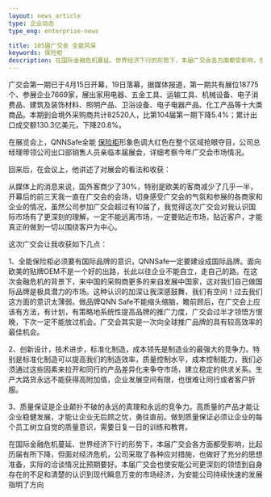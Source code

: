 ```yaml
---
layout: news_article
type: 企业动态
type_eng: enterprise-news

title: 105届广交会 全能风采
keywords: 保险柜
description: 在国际金融危机蔓延、世界经济下行的形势下，本届广交会各方面都受影响，但面对经济危机，公司采取了各种应对措施，实际的洽谈情况比预期要好。
---
```

广交会第一期已于4月15日开幕，19日落幕，据媒体报道，第一期共有展位18775个、参展企业7669家，展出家用电器、五金工具、运输工具、机械设备、电子消费品、建筑及装饰材料、照明产品、卫浴设备、电子电器产品、化工产品等十大类商品。本期到会境外采购商共计82520人，比第104届第一期下降5.4%；累计出口成交额130.3亿美元，下降20.8%。

在展览会上，QNNSafe全能 [保险柜](http://www.qnn.com.cn/)形象色调大红色在整个区域抢眼夺目，公司总经理带领公司出口部销售人员亲临本届展会，详细考察今年广交会市场情况。

回来后，在会议上，他讲述了对展会的看法和收获：

从媒体上的消息来说，国外客商少了30%，特别是欧美的客商减少了几乎一半，开幕后的前三天我一直在广交会的会场，切身感受广交会的气氛和参展的各商家和企业的情况，虽然公司参加广交会超过有10届了，我觉得这次广交会对我认识国际市场有了更深刻的理解，一定不能远离市场，一定要贴近市场，贴近客户，才能真正的做到一切以围绕客户为中心。

这次广交会让我收获如下几点：

1、全能保险柜必须要有国际品牌的意识，QNNSafe一定要建设成国际品牌。面向欧美的贴牌OEM不是一个好的出路，长此以往企业不能自立，走自己的路。在这次金融危机的背景下，来中国的采购商更多的来自发展中国家，这对我们自己做国际品牌是极具潜力的市场。这种认识的加深让我深感鼓舞，我们有空间！过去我们这方面的意识太薄弱。做品牌QNN Safe不能缩头缩脑，瞻前顾后，在广交会上应该有方法，有计划，有策略地系统性提高品牌的推广力度，广交会过半才领悟方恨晚，下次一定不能放过机会。广交会其实是一次向全球推广品牌的具有较高效率的最佳机会。

2、创新设计，技术进步，标准化制造，成本领先是制造业的最强大的竞争力。特别是标准化制造可以提高我们的制造效率，质量控制水平，成本控制能力，我们必须通过这些因素来拉开和同行的产品差异化来争夺市场，建立稳定的供求关系。生产大路货永远不能获得高附加值，企业发展空间有限，也很难让同行或者客户折服。

3、质量保证是企业颠扑不破的永远的真理和永远的竞争力。高质量的产品才能让企业稳健发展，才能让企业无后顾之忧，勇往直前。做到质量保证必须让企业的每个员工树立自觉的质量意识，需要日复一日的训练和教育。

在国际金融危机蔓延、世界经济下行的形势下，本届广交会各方面都受影响，比起历届有所下降，但面对经济危机，公司采取了各种应对措施，也做好了充分的思想准备，实际的洽谈情况比预期要好。本届广交会也使安能公司更深刻的领悟到自身存在的不足和清楚的认识到现代瞬息万变的市场经济，为安能公司持续快速的发展指明了方向
